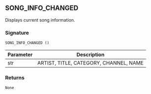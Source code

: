 ## SONG\_INFO\_CHANGED

Displays current song information.


### Signature

`SONG_INFO_CHANGED ()`


| Parameter | Description |
| --- | --- |
| str | ARTIST, TITLE, CATEGORY, CHANNEL, NAME |


### Returns

`None`
